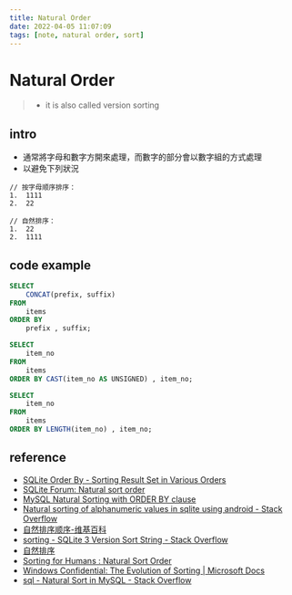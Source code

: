 ```yaml
---
title: Natural Order
date: 2022-04-05 11:07:09
tags: [note, natural order, sort]
---
```


# Natural Order
> - it is also called version sorting
## intro
- 通常將字母和數字方開來處理，而數字的部分會以數字組的方式處理
- 以避免下列狀況
```clike
// 按字母顺序排序：
1.  1111
2.  22

// 自然排序：
1.  22
2.  1111
```
## code example
```sql
SELECT 
    CONCAT(prefix, suffix)
FROM
    items
ORDER BY 
    prefix , suffix;
```
```sql
SELECT 
    item_no
FROM
    items
ORDER BY CAST(item_no AS UNSIGNED) , item_no;
```
```sql
SELECT 
    item_no
FROM
    items
ORDER BY LENGTH(item_no) , item_no;
```

## reference
- [SQLite Order By - Sorting Result Set in Various Orders](https://www.sqlitetutorial.net/sqlite-order-by/)
- [SQLite Forum: Natural sort order](https://sqlite.org/forum/forumpost/cff93834d2)
- [MySQL Natural Sorting with ORDER BY clause](https://www.mysqltutorial.org/mysql-natural-sorting/)
- [Natural sorting of alphanumeric values in sqlite using android - Stack Overflow](https://stackoverflow.com/questions/36618910/natural-sorting-of-alphanumeric-values-in-sqlite-using-android)
- [自然排序顺序-维基百科](https://wikichi.icu/wiki/Natural_sort_order)
- [sorting - SQLite 3 Version Sort String - Stack Overflow](https://stackoverflow.com/questions/28281501/sqlite-3-version-sort-string)
- [自然排序](https://seven332.github.io/algorithm/2017/09/25/natural-sorting.html)
- [Sorting for Humans : Natural Sort Order](https://blog.codinghorror.com/sorting-for-humans-natural-sort-order/)
- [Windows Confidential: The Evolution of Sorting | Microsoft Docs](https://docs.microsoft.com/en-us/previous-versions/technet-magazine/hh475812(v=msdn.10)?redirectedfrom=MSDN)
- [sql - Natural Sort in MySQL - Stack Overflow](https://stackoverflow.com/questions/153633/natural-sort-in-mysql)